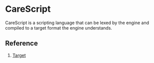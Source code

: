 # CareScript
CareScript is a scripting language that can be lexed by the engine and compiled to a target format the engine understands.

## Reference
1. [Target](target/readme.md)